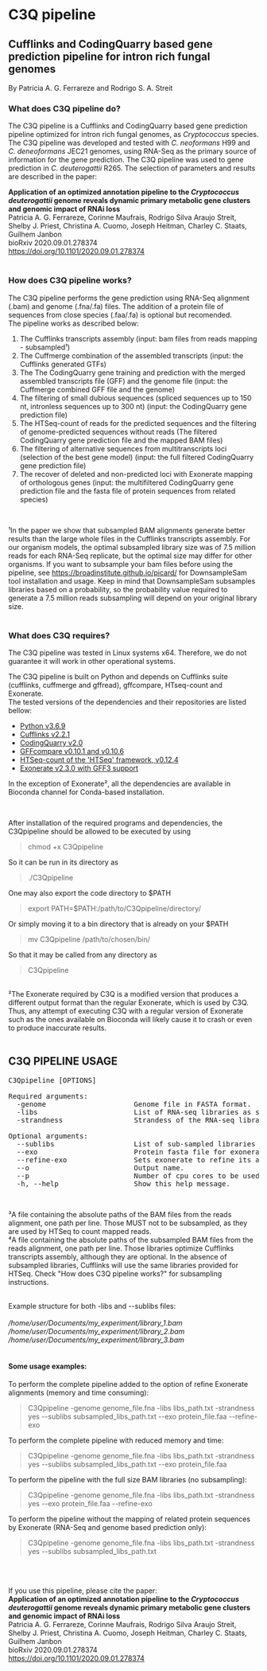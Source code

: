 # C3Q pipeline
## Cufflinks and CodingQuarry based gene prediction pipeline for intron rich fungal genomes

By Patrícia A. G. Ferrareze and Rodrigo S. A. Streit  




### What does C3Q pipeline do?  
The C3Q pipeline is a Cufflinks and CodingQuarry based gene prediction pipeline optimized for intron rich fungal genomes, as *Cryptococcus* species. The C3Q pipeline was developed and tested with *C. neoformans* H99 and *C. deneoformans* JEC21 genomes, using RNA-Seq as the primary source of information for the gene prediction. 
The C3Q pipeline was used to gene prediction in *C. deuterogattii* R265. The selection of parameters and results are described in the paper: 

**Application of an optimized annotation pipeline to the _Cryptococcus deuterogattii_ genome reveals dynamic primary metabolic gene clusters and genomic impact of RNAi loss**  
Patricia A. G. Ferrareze, Corinne Maufrais, Rodrigo Silva Araujo Streit, Shelby J. Priest, Christina A. Cuomo, Joseph Heitman, Charley C. Staats, Guilhem Janbon  
bioRxiv 2020.09.01.278374  
https://doi.org/10.1101/2020.09.01.278374  
<br />
### How does C3Q pipeline works?  
The C3Q pipeline performs the gene prediction using RNA-Seq alignment (.bam) and genome (.fna/.fa) files. The addition of a protein file of sequences from close species (.faa/.fa) is optional but recomended.  
The pipeline works as described below:  
1. The Cufflinks transcripts assembly (input: bam files from reads mapping - subsampled¹)  
2. The Cuffmerge combination of the assembled transcripts (input: the Cufflinks generated GTFs)  
3. The The CodingQuarry gene training and prediction with the merged assembled transcripts file (GFF) and the genome file (input: the Cuffmerge combined GFF file and the genome)  
4. The filtering of small dubious sequences (spliced sequences up to 150 nt, intronless sequences up to 300 nt) (input: the CodingQuarry gene prediction file)  
5. The HTSeq-count of reads for the predicted sequences and the filtering of genome-predicted sequences without reads  (The filtered CodingQuarry gene prediction file and the mapped BAM files)  
6. The filtering of alternative sequences from multitranscripts loci (selection of the best gene model) (input: the full filtered CodingQuarry gene prediction file)  
7. The recover of deleted and non-predicted loci with Exonerate mapping of orthologous genes (input: the multifiltered CodingQuarry gene prediction file and the fasta file of protein sequences from related species)  
<br />

¹In the paper we show that subsampled BAM alignments generate better results than the large whole files in the Cufflinks transcripts assembly. For our organism models, the optimal subsampled library size was of 7.5 million reads for each RNA-Seq replicate, but the optimal size may differ for other organisms. If you want to subsample your bam files before using the pipeline, see https://broadinstitute.github.io/picard/ for DownsampleSam tool installation and usage. Keep in mind that DownsampleSam subsamples libraries based on a probability, so the probability value required to generate a 7.5 million reads subsampling will depend on your original library size.  
<br />

### What does C3Q requires?
The C3Q pipeline was tested in Linux systems x64. Therefore, we do not guarantee it will work in other operational systems.  

The C3Q pipeline is built on Python and depends on Cufflinks suite (cufflinks, cuffmerge and gffread), gffcompare, HTseq-count and Exonerate.   
The tested versions of the dependencies and their repositories are listed bellow:  
- [Python v3.6.9](https://www.python.org/downloads/release/python-369/)  
- [Cufflinks v2.2.1](http://cole-trapnell-lab.github.io/cufflinks/)  
- [CodingQuarry v2.0](https://sourceforge.net/projects/codingquarry/)  
- [GFFcompare v0.10.1 and v0.10.6](https://github.com/gpertea/gffcompare)  
- [HTSeq-count of the 'HTSeq' framework, v0.12.4](https://htseq.readthedocs.io/en/master/index.html)  
- [Exonerate v2.3.0 with GFF3 support](https://github.com/hotdogee/exonerate-gff3)  

In the exception of Exonerate², all the dependencies are available in Bioconda channel for Conda-based installation.  
  
<br />

After installation of the required programs and dependencies, the C3Qpipeline should be allowed to be executed by using  

> chmod +x C3Qpipeline  

So it can be run in its directory as  

> ./C3Qpipeline  

One may also export the code directory to $PATH  

> export PATH=$PATH:/path/to/C3Qpipeline/directory/  

Or simply moving it to a bin directory that is already on your $PATH  

> mv C3Qpipeline /path/to/chosen/bin/  

So that it may be called from any directory as  

> C3Qpipeline  

<br />
²The Exonerate required by C3Q is a modified version that produces a different output format than the regular Exonerate, which is used by C3Q. Thus, any attempt of executing C3Q with a regular version of Exonerate such as the ones available on Bioconda will likely cause it to crash or even to produce inaccurate results.  
<br />  

<br />  


## C3Q PIPELINE USAGE										

<pre>
C3Qpipeline [OPTIONS]  

Required arguments:										
  -genome <file.fna>                    Genome file in FASTA format.						
  -libs <libs.txt>                      List of RNA-seq libraries as specified in READ ME³.			
  -strandness <yes/no/reverse>                Strandess of the RNA-seq library. Must be either "yes" (stranded), "no" (unstranded) or "reverse" (reversely stranded).								
												
Optional arguments:										
  --sublibs <sublibs.txt>                  List of sub-sampled libraries as specified in READ ME⁴.			
  --exo <file.faa>                      Protein fasta file for exonerate guidance.				
  --refine-exo                Sets exonerate to refine its alignments. This is very memory and time consuming.						
  --o <name>                        Output name.								
  --p <number>                        Number of cpu cores to be used. Default: 1				
  -h, --help                  Show this help message.							
</pre>

<br />

³A file containing the absolute paths of the BAM files from the reads alignment, one path per line. Those MUST not to be subsampled, as they are used by HTSeq to count mapped reads.   
⁴A file containing the absolute paths of the subsampled BAM files from the reads alignment, one path per line. Those libraries optimize Cufflinks transcripts assembly, although they are optional. In the absence of subsampled libraries, Cufflinks will use the same libraries provided for HTSeq. Check "How does C3Q pipeline works?" for subsampling instructions.  
<br />

Example structure for both -libs and --sublibs files:  
<br />
*/home/user/Documents/my_experiment/library_1.bam*  
*/home/user/Documents/my_experiment/library_2.bam*  
*/home/user/Documents/my_experiment/library_3.bam*  
<br />

#### Some usage examples:  

To perform the complete pipeline added to the option of refine Exonerate alignments (memory and time consuming):  

>C3Qpipeline -genome genome_file.fna -libs libs_path.txt -strandness yes --sublibs subsampled_libs_path.txt --exo protein_file.faa --refine-exo  


To perform the complete pipeline with reduced memory and time:  

>C3Qpipeline -genome genome_file.fna -libs libs_path.txt -strandness yes --sublibs subsampled_libs_path.txt --exo protein_file.faa  


To perform the pipeline with the full size BAM libraries (no subsampling):  

>C3Qpipeline -genome genome_file.fna -libs libs_path.txt -strandness yes --exo protein_file.faa --refine-exo  


To perform the pipeline without the mapping of related protein sequences by Exonerate (RNA-Seq and genome based prediction only):  

>C3Qpipeline -genome genome_file.fna -libs libs_path.txt -strandness yes --sublibs subsampled_libs_path.txt  

<br />  
<br />

If you use this pipeline, please cite the paper:  
**Application of an optimized annotation pipeline to the _Cryptococcus deuterogattii_ genome reveals dynamic primary metabolic gene clusters and genomic impact of RNAi loss**  
Patricia A. G. Ferrareze, Corinne Maufrais, Rodrigo Silva Araujo Streit, Shelby J. Priest, Christina A. Cuomo, Joseph Heitman, Charley C. Staats, Guilhem Janbon  
bioRxiv 2020.09.01.278374  
https://doi.org/10.1101/2020.09.01.278374  


